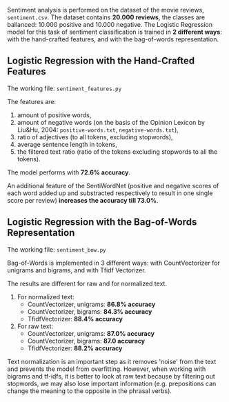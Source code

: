 Sentiment analysis is performed on the dataset of the movie reviews, `sentiment.csv`. The dataset contains **20.000 reviews**, the classes are ballanced: 10.000 positive and 10.000 negative. The Logistic Regression model for this task of sentiment classification is trained in **2 different ways**: with the hand-crafted features, and with the bag-of-words representation.


## Logistic Regression with the Hand-Crafted Features

The working file: `sentiment_features.py`

The features are:
1. amount of positive words,
2. amount of negative words (on the basis of the Opinion Lexicon by Liu&Hu, 2004: `positive-words.txt`, `negative-words.txt`),
3. ratio of adjectives (to all tokens, excluding stopwords),
4. average sentence length in tokens,
5. the filtered text ratio (ratio of the tokens excluding stopwords to all the tokens).

The model performs with **72.6% accuracy**.

An additional feature of the SentiWordNet (positive and negative scores of each word added up and substracted respectively to result in one single score per review) **increases the accuracy till 73.0%**.


## Logistic Regression with the Bag-of-Words Representation

The working file: `sentiment_bow.py`

Bag-of-Words is implemented in 3 different ways: with CountVectorizer for unigrams and bigrams, and with Tfidf Vectorizer.

The results are different for raw and for normalized text.
1. For normalized text:
   - CountVectorizer, unigrams: **86.8% accuracy**
   - CountVectorizer, bigrams: **84.3% accuracy**
   - TfidfVectorizer: **88.4% accuracy**
2. For raw text:
   - CountVectorizer, unigrams: **87.0% accuracy**
   - CountVectorizer, bigrams: **87.0 accuracy**
   - TfidfVectorizer: **88.2% accuracy**

Text normalization is an important step as it removes 'noise' from the text and prevents the model from overfitting. However, when working with bigrams and tf-idfs, it is better to look at raw text because by filtering out stopwords, we may also lose important information (e.g. prepositions can change the meaning to the opposite in the phrasal verbs).
